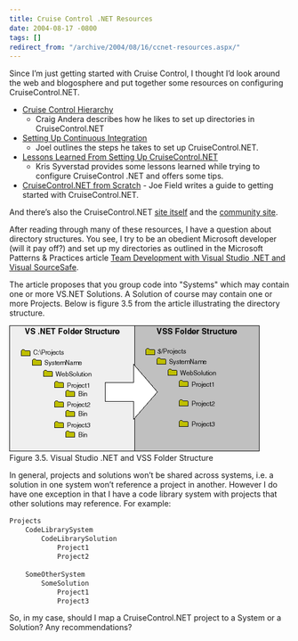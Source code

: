 ```yaml
---
title: Cruise Control .NET Resources
date: 2004-08-17 -0800
tags: []
redirect_from: "/archive/2004/08/16/ccnet-resources.aspx/"
---
```


Since I’m just getting started with Cruise Control, I thought I’d look
around the web and blogosphere and put together some resources on
configuring CruiseControl.NET.

-   [Cruise Control
    Hierarchy](http://pluralsight.com/wiki/default.aspx/Craig.CruiseControlDirectoryHierarchy)
    - Craig Andera describes how he likes to set up directories in
    CruiseControl.NET
-   [Setting Up Continuous
    Integration](http://blogs.geekdojo.net/joel/archive/2004/08/15/2827.aspx)
    - Joel outlines the steps he takes to set up CruiseControl.NET.
-   [Lessons Learned From Setting Up
    CruiseControl.NET](http://weblogs.ilg.com/ksyverstad/articles/155.aspx)
    - Kris Syverstad provides some lessons learned while trying to
    configure CruiseControl .NET and offers some tips.
-   [CruiseControl.NET from
    Scratch](http://joefield.mysite4now.com/blog/articles/146.aspx) -
    Joe Field writes a guide to getting started with CruiseControl.NET.

And there’s also the CruiseControl.NET [site
itself](http://ccnet.thoughtworks.com/) and the [community
site](http://confluence.public.thoughtworks.org/display/CCNETCOMM/Home).

After reading through many of these resources, I have a question about
directory structures. You see, I try to be an obedient Microsoft
developer (will it pay off?) and set up my directories as outlined in
the Microsoft Patterns & Practices article [Team Development with Visual
Studio .NET and Visual
SourceSafe](http://msdn.microsoft.com/library/default.asp?url=/library/en-us/dnbda/html/tdlg_rm.asp).

The article proposes that you group code into "Systems" which may
contain one or more VS.NET Solutions. A Solution of course may contain
one or more Projects. Below is figure 3.5 from the article illustrating
the directory structure.

![Directory Structure](/images/FolderStructure.gif) \
 Figure 3.5. Visual Studio .NET and VSS Folder Structure

In general, projects and solutions won’t be shared across systems, i.e.
a solution in one system won’t reference a project in another. However I
do have one exception in that I have a code library system with projects
that other solutions may reference. For example:

    Projects
        CodeLibrarySystem
            CodeLibrarySolution
                Project1
                Project2

        SomeOtherSystem
            SomeSolution
                Project1
                Project3

So, in my case, should I map a CruiseControl.NET project to a System or
a Solution? Any recommendations?

